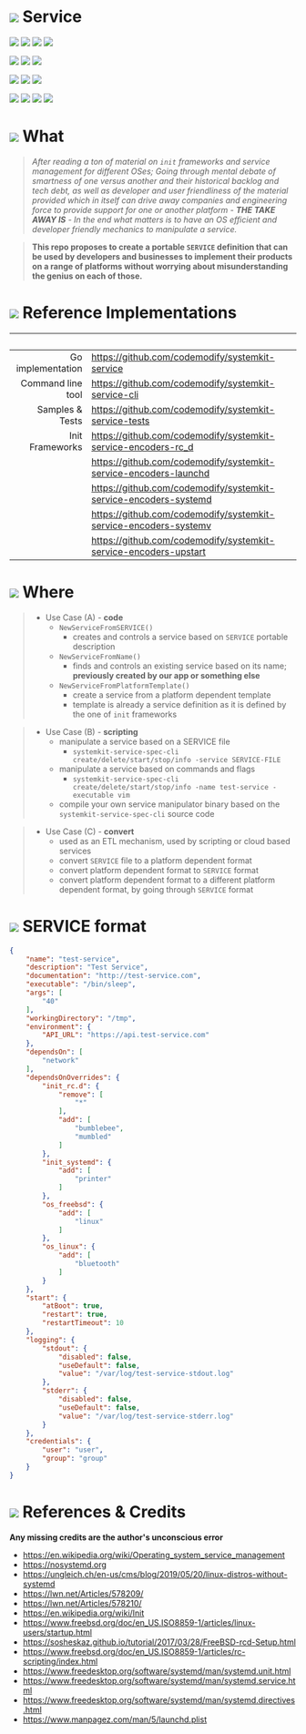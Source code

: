 # ![](https://fonts.gstatic.com/s/i/materialiconsoutlined/flare/v4/24px.svg) Service
[![](https://img.shields.io/github/v/release/codemodify/systemkit-service-spec?style=flat-square)](https://github.com/codemodify/systemkit-service-spec/releases/latest)
![](https://img.shields.io/github/languages/code-size/codemodify/systemkit-service-spec?style=flat-square)
![](https://img.shields.io/github/last-commit/codemodify/systemkit-service-spec?style=flat-square)
[![](https://img.shields.io/badge/license-0--license-brightgreen?style=flat-square)](https://github.com/codemodify/TheFreeLicense)

![](https://img.shields.io/github/workflow/status/codemodify/systemkit-service-spec/qa?style=flat-square)
![](https://img.shields.io/github/issues/codemodify/systemkit-service-spec?style=flat-square)
[![](https://goreportcard.com/badge/github.com/codemodify/systemkit-service-spec?style=flat-square)](https://goreportcard.com/report/github.com/codemodify/systemkit-service-spec)

[![](https://img.shields.io/badge/godoc-reference-brightgreen?style=flat-square)](https://godoc.org/github.com/codemodify/systemkit-service-spec)
![](https://img.shields.io/badge/PRs-welcome-brightgreen.svg?style=flat-square)
![](https://img.shields.io/gitter/room/codemodify/systemkit-service-spec?style=flat-square)

![](https://img.shields.io/github/contributors/codemodify/systemkit-service-spec?style=flat-square)
![](https://img.shields.io/github/stars/codemodify/systemkit-service-spec?style=flat-square)
![](https://img.shields.io/github/watchers/codemodify/systemkit-service-spec?style=flat-square)
![](https://img.shields.io/github/forks/codemodify/systemkit-service-spec?style=flat-square)


# ![](https://fonts.gstatic.com/s/i/materialicons/extension/v5/24px.svg) What
>_After reading a ton of material on `init` frameworks and service management for different OSes;
Going through mental debate of smartness of one versus another and their historical backlog and tech debt,
as well as developer and user friendliness of the material provided which in itself can drive away companies and
engineering force to provide support for one or another platform - __THE TAKE AWAY IS__ - In the end what
matters is to have an OS efficient and developer friendly mechanics to manipulate a service._

>__This repo proposes to create a portable `SERVICE` definition that can be used by developers and businesses
to implement their products on a range of platforms without worrying about misunderstanding the genius on each of those.__


# ![](https://fonts.gstatic.com/s/i/materialicons/code/v5/24px.svg) Reference Implementations
&nbsp;							| &nbsp;
---:							| ---
Go implementation				| https://github.com/codemodify/systemkit-service
Command line tool 				| https://github.com/codemodify/systemkit-service-cli
Samples &amp; Tests				| https://github.com/codemodify/systemkit-service-tests
Init Frameworks					| https://github.com/codemodify/systemkit-service-encoders-rc_d
&nbsp;							| https://github.com/codemodify/systemkit-service-encoders-launchd
&nbsp;							| https://github.com/codemodify/systemkit-service-encoders-systemd
&nbsp;							| https://github.com/codemodify/systemkit-service-encoders-systemv
&nbsp;							| https://github.com/codemodify/systemkit-service-encoders-upstart


# ![](https://fonts.gstatic.com/s/i/materialicons/all_inclusive/v5/24px.svg) Where
>- Use Case (A) - __code__
>	- `NewServiceFromSERVICE()`
>		- creates and controls a service based on `SERVICE` portable description
>	- `NewServiceFromName()`
>		- finds and controls an existing service based on its name; __previously created by our app or something else__
>	- `NewServiceFromPlatformTemplate()`
>		- create a service from a platform dependent template
>		- template is already a service definition as it is defined by the one of `init` frameworks

>- Use Case (B) - __scripting__
>	- manipulate a service based on a SERVICE file
>		- `systemkit-service-spec-cli create/delete/start/stop/info -service SERVICE-FILE`
>	- manipulate a service based on commands and flags
>		- `systemkit-service-spec-cli create/delete/start/stop/info -name test-service -executable vim`
>	- compile your own service manipulator binary based on the `systemkit-service-spec-cli` source code

>- Use Case (C) - __convert__
>	- used as an ETL mechanism, used by scripting or cloud based services
>	- convert `SERVICE` file to a platform dependent format
>	- convert platform dependent format to `SERVICE` format
>	- convert platform dependent format to a different platform dependent format, by going through `SERVICE` format


# ![](https://fonts.gstatic.com/s/i/materialicons/layers/v5/24px.svg) SERVICE format
```json
{
	"name": "test-service",
	"description": "Test Service",
	"documentation": "http://test-service.com",
	"executable": "/bin/sleep",
	"args": [
		"40"
	],
	"workingDirectory": "/tmp",
	"environment": {
		"API_URL": "https://api.test-service.com"
	},
	"dependsOn": [
		"network"
	],
	"dependsOnOverrides": {
		"init_rc.d": {
			"remove": [
				"*"
			],
			"add": [
				"bumblebee",
				"mumbled"
			]
		},
		"init_systemd": {
			"add": [
				"printer"
			]
		},
		"os_freebsd": {
			"add": [
				"linux"
			]
		},
		"os_linux": {
			"add": [
				"bluetooth"
			]
		}
	},
	"start": {
		"atBoot": true,
		"restart": true,
		"restartTimeout": 10
	},
	"logging": {
		"stdout": {
			"disabled": false,
			"useDefault": false,
			"value": "/var/log/test-service-stdout.log"
		},
		"stderr": {
			"disabled": false,
			"useDefault": false,
			"value": "/var/log/test-service-stderr.log"
		}
	},
	"credentials": {
		"user": "user",
		"group": "group"
	}
}
```


# ![](https://fonts.gstatic.com/s/i/materialicons/bookmarks/v4/24px.svg) References & Credits
**Any missing credits are the author's unconscious error**
- https://en.wikipedia.org/wiki/Operating_system_service_management
- https://nosystemd.org
- https://ungleich.ch/en-us/cms/blog/2019/05/20/linux-distros-without-systemd
- https://lwn.net/Articles/578209/
- https://lwn.net/Articles/578210/
- https://en.wikipedia.org/wiki/Init
- https://www.freebsd.org/doc/en_US.ISO8859-1/articles/linux-users/startup.html
- https://sosheskaz.github.io/tutorial/2017/03/28/FreeBSD-rcd-Setup.html
- https://www.freebsd.org/doc/en_US.ISO8859-1/articles/rc-scripting/index.html
- https://www.freedesktop.org/software/systemd/man/systemd.unit.html
- https://www.freedesktop.org/software/systemd/man/systemd.service.html
- https://www.freedesktop.org/software/systemd/man/systemd.directives.html
- https://www.manpagez.com/man/5/launchd.plist
